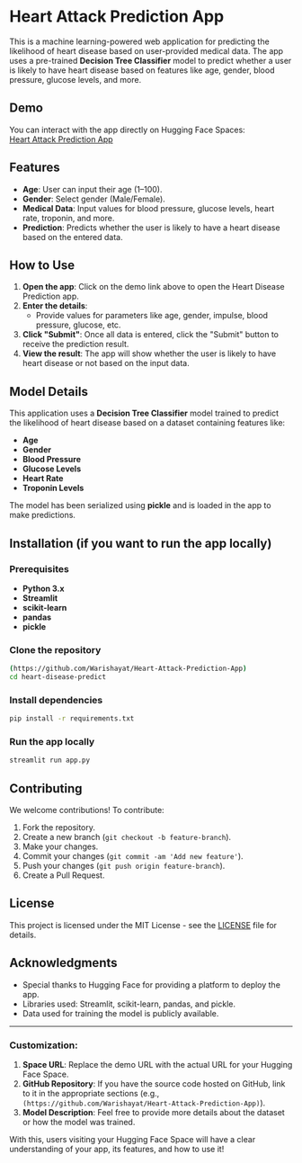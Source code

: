
# Heart Attack Prediction App

This is a machine learning-powered web application for predicting the likelihood of heart disease based on user-provided medical data. The app uses a pre-trained **Decision Tree Classifier** model to predict whether a user is likely to have heart disease based on features like age, gender, blood pressure, glucose levels, and more.

## Demo

You can interact with the app directly on Hugging Face Spaces:  
[Heart Attack Prediction App](https://huggingface.co/spaces/Waris01/Heart-Attack-Prediction-App)

## Features

- **Age**: User can input their age (1–100).
- **Gender**: Select gender (Male/Female).
- **Medical Data**: Input values for blood pressure, glucose levels, heart rate, troponin, and more.
- **Prediction**: Predicts whether the user is likely to have a heart disease based on the entered data.

## How to Use

1. **Open the app**: Click on the demo link above to open the Heart Disease Prediction app.
2. **Enter the details**:
    - Provide values for parameters like age, gender, impulse, blood pressure, glucose, etc.
3. **Click "Submit"**: Once all data is entered, click the "Submit" button to receive the prediction result.
4. **View the result**: The app will show whether the user is likely to have heart disease or not based on the input data.

## Model Details

This application uses a **Decision Tree Classifier** model trained to predict the likelihood of heart disease based on a dataset containing features like:
- **Age**
- **Gender**
- **Blood Pressure**
- **Glucose Levels**
- **Heart Rate**
- **Troponin Levels**

The model has been serialized using **pickle** and is loaded in the app to make predictions.

## Installation (if you want to run the app locally)

### Prerequisites

- **Python 3.x**
- **Streamlit**
- **scikit-learn**
- **pandas**
- **pickle**

### Clone the repository

```bash
(https://github.com/Warishayat/Heart-Attack-Prediction-App)
cd heart-disease-predict
```

### Install dependencies

```bash
pip install -r requirements.txt
```

### Run the app locally

```bash
streamlit run app.py
```

## Contributing

We welcome contributions! To contribute:
1. Fork the repository.
2. Create a new branch (`git checkout -b feature-branch`).
3. Make your changes.
4. Commit your changes (`git commit -am 'Add new feature'`).
5. Push your changes (`git push origin feature-branch`).
6. Create a Pull Request.

## License

This project is licensed under the MIT License - see the [LICENSE](LICENSE) file for details.

## Acknowledgments

- Special thanks to Hugging Face for providing a platform to deploy the app.
- Libraries used: Streamlit, scikit-learn, pandas, and pickle.
- Data used for training the model is publicly available.

---

### Customization:
1. **Space URL**: Replace the demo URL with the actual URL for your Hugging Face Space.
2. **GitHub Repository**: If you have the source code hosted on GitHub, link to it in the appropriate sections (e.g., `(https://github.com/Warishayat/Heart-Attack-Prediction-App)`).
3. **Model Description**: Feel free to provide more details about the dataset or how the model was trained.

With this, users visiting your Hugging Face Space will have a clear understanding of your app, its features, and how to use it!
